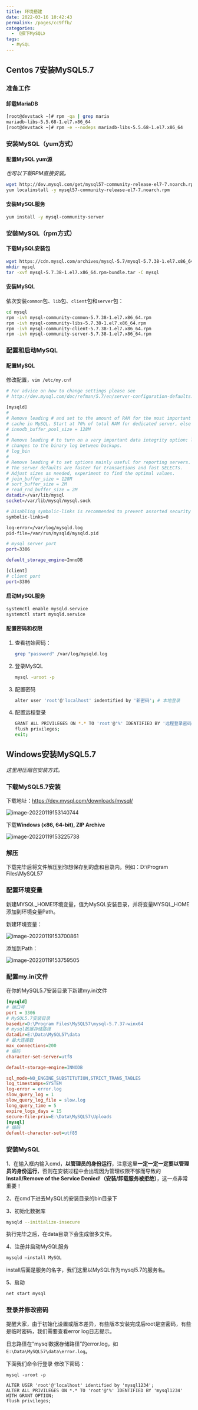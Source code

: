```yaml
---
title: 环境搭建
date: 2022-03-16 10:42:43
permalink: /pages/cc9ffb/
categories:
  - 《探下MySQL》
tags:
  - MySQL
---
```


## Centos 7安装MySQL5.7

### 准备工作

#### 卸载MariaDB

```bash
[root@devstack ~]# rpm -qa | grep maria
mariadb-libs-5.5.68-1.el7.x86_64
[root@devstack ~]# rpm -e --nodeps mariadb-libs-5.5.68-1.el7.x86_64
```

### 安装MySQL（yum方式）

#### 配置MySQL yum源

*也可以下载RPM直接安装。*

```bash
wget http://dev.mysql.com/get/mysql57-community-release-el7-7.noarch.rpm
yum localinstall -y mysql57-community-release-el7-7.noarch.rpm
```

#### 安装MySQL服务

```bash
yum install -y mysql-community-server
```

### 安装MySQL（rpm方式）

#### 下载MySQL安装包

```bash
wget https://cdn.mysql.com/archives/mysql-5.7/mysql-5.7.38-1.el7.x86_64.rpm-bundle.tar
mkdir mysql
tar -xvf mysql-5.7.38-1.el7.x86_64.rpm-bundle.tar -C mysql
```

#### 安装MySQL

依次安装`common`包、`lib`包、`client`包和`server`包：

```bash
cd mysql
rpm -ivh mysql-community-common-5.7.38-1.el7.x86_64.rpm
rpm -ivh mysql-community-libs-5.7.38-1.el7.x86_64.rpm
rpm -ivh mysql-community-client-5.7.38-1.el7.x86_64.rpm
rpm -ivh mysql-community-server-5.7.38-1.el7.x86_64.rpm
```

### 配置和启动MySQL

#### 配置MySQL

修改配置，`vim /etc/my.cnf`

```bash
# For advice on how to change settings please see
# http://dev.mysql.com/doc/refman/5.7/en/server-configuration-defaults.html

[mysqld]
#
# Remove leading # and set to the amount of RAM for the most important data
# cache in MySQL. Start at 70% of total RAM for dedicated server, else 10%.
# innodb_buffer_pool_size = 128M
#
# Remove leading # to turn on a very important data integrity option: logging
# changes to the binary log between backups.
# log_bin
#
# Remove leading # to set options mainly useful for reporting servers.
# The server defaults are faster for transactions and fast SELECTs.
# Adjust sizes as needed, experiment to find the optimal values.
# join_buffer_size = 128M
# sort_buffer_size = 2M
# read_rnd_buffer_size = 2M
datadir=/var/lib/mysql
socket=/var/lib/mysql/mysql.sock

# Disabling symbolic-links is recommended to prevent assorted security risks
symbolic-links=0

log-error=/var/log/mysqld.log
pid-file=/var/run/mysqld/mysqld.pid

# mysql server port
port=3306

default_storage_engine=InnoDB

[client]
# client port
port=3306
```

#### 启动MySQL服务

```bash
systemctl enable mysqld.service
systemctl start mysqld.service
```

#### 配置密码和权限

1. 查看初始密码：

   ```bash
   grep "password" /var/log/mysqld.log
   ```

2. 登录MySQL

   ```bash
   mysql -uroot -p
   ```

3. 配置密码

   ```bash
   alter user 'root'@'localhost' indentified by '新密码'; # 本地登录
   ```

4. 配置远程登录

   ```bash
   GRANT ALL PRIVILEGES ON *.* TO 'root'@'%' IDENTIFIED BY '远程登录密码';; # 授权远程登录
   flush privileges;
   exit;
   ```


##  Windows安装MySQL5.7


*这里用压缩包安装方式。*

### 下载MySQL5.7安装

下载地址：https://dev.mysql.com/downloads/mysql/

![image-20220119153140744](/img/mysql/install/image-20220119153140744.png)

下载**Windows (x86, 64-bit), ZIP Archive**

![image-20220119153225738](/img/mysql/install/image-20220119153225738.png)

### 解压

下载完毕后将文件解压到你想保存到的盘和目录内。例如：D:\Program Files\MySQL57

### 配置环境变量

新建MYSQL_HOME环境变量，值为MySQL安装目录，并将变量MYSQL_HOME添加到环境变量Path。

新建环境变量：

![image-20220119153700861](/img/mysql/install/image-20220119153700861.png)

添加到Path：

![image-20220119153759505](/img/mysql/install/image-20220119153759505.png)



### 配置my.ini文件

在你的MySQL5.7安装目录下新建my.ini文件

```ini
[mysqld]
# 端口号
port = 3306
# MySQL5.7安装目录
basedir=D:\Program Files\MySQL57\mysql-5.7.37-winx64
# mysql数据存储路径
datadir=E:\Data\MySQL57\data
# 最大连接数
max_connections=200
# 编码
character-set-server=utf8

default-storage-engine=INNODB

sql_mode=NO_ENGINE_SUBSTITUTION,STRICT_TRANS_TABLES
log_timestamps=SYSTEM
log-error = error.log
slow_query_log = 1
slow_query_log_file = slow.log
long_query_time = 5
expire_logs_days = 15
secure-file-priv=E:\Data\MySQL57\Uploads
[mysql]
# 编码
default-character-set=utf85
```

### 安装MySQL

1、在输入框内输入cmd，**以管理员的身份运行**，注意这里**一定一定一定要以管理员的身份运行**，否则在安装过程中会出现因为管理权限不够而导致的**Install/Remove of the Service Denied!（安装/卸载服务被拒绝）**，这一点非常重要！

2、在cmd下进去MySQL的安装目录的bin目录下

3、初始化数据库

```bash
mysqld --initialize-insecure
```

执行完毕之后，在data目录下会生成很多文件。

4、注册并启动MySQL服务

```bash
mysqld –install MySQL
```

install后面是服务的名字，我们这里以MySQL作为mysql5.7的服务名。

5、启动

```bash
net start mysql
```

### 登录并修改密码

提醒大家，由于初始化设置或版本差异，有些版本安装完成后root是空密码，有些是临时密码，我们需要查看error log日志提示。

日志路径在“mysql数据存储路径”的error.log，如`E:\Data\MySQL57\data\error.log`。

下面我们命令行登录 修改下密码：

```MYSQL
mysql -uroot -p

ALTER USER 'root'@'localhost' identified by 'mysql1234';
ALTER ALL PRIVILEGES ON *.* TO 'root'@'%' IDENTIFIED BY 'mysql1234' WITH GRANT OPTION;
flush privileges;
```

